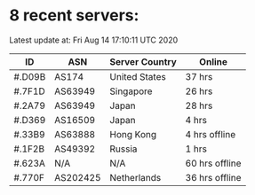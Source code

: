# 8 recent servers:

Latest update at: Fri Aug 14 17:10:11 UTC 2020

| ID | ASN | Server Country | Online |
| -- | --- | -------------- | ------ |
| #.D09B | AS174 | United States | 37 hrs |
| #.7F1D | AS63949 | Singapore | 26 hrs |
| #.2A79 | AS63949 | Japan | 28 hrs |
| #.D369 | AS16509 | Japan | 4 hrs |
| #.33B9 | AS63888 | Hong Kong | 4 hrs offline |
| #.1F2B | AS49392 | Russia | 1 hrs |
| #.623A | N/A | N/A | 60 hrs offline |
| #.770F | AS202425 | Netherlands | 36 hrs offline |

